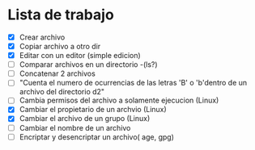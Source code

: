 # Lista de trabajo

- [x] Crear archivo
- [x] Copiar archivo a otro dir
- [x] Editar con un editor (simple edicion)
- [ ] Comparar archivos en un directorio -(ls?)
- [ ] Concatenar 2 archivos
- [ ] "Cuenta el numero de ocurrencias de las letras 'B' o 'b'dentro de un archivo del directorio d2"
- [ ] Cambia permisos del archivo a solamente ejecucion (Linux)
- [x] Cambiar el propietario de un archvio (Linux)
- [x] Cambiar el archivo de un grupo (Linux)
- [ ] Cambiar el nombre de un archivo
- [ ] Encriptar y desencriptar un archivo( age, gpg)
